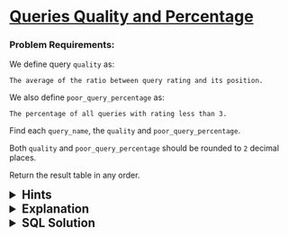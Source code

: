 # [Queries Quality and Percentage](https://leetcode.com/problems/queries-quality-and-percentage/description/?envType=study-plan-v2&envId=top-sql-50)

### Problem Requirements:

We define query <code>quality</code> as:

    The average of the ratio between query rating and its position.

We also define <code>poor_query_percentage</code> as:

    The percentage of all queries with rating less than 3.

Find each <code>query_name</code>, the <code>quality</code> and <code>poor_query_percentage</code>.

Both <code>quality</code> and <code>poor_query_percentage</code> should be rounded to <code>2</code> decimal places.

Return the result table in any order.

<!-- <details open>
<summary style="font-size:1.5rem;"> <strong>Solution#1</strong> </summary> -->

<details>
<summary style="font-size:1.3rem;"> <strong>Hints</strong> </summary>

<details>
      <summary>Hint#1</summary>
      <p>How SQL <code>AVG</code> function works ? <br>
        <code>AVG(column_name) = SUM(column_name) / COUNT(column_name)</code>
        </p>
</details>

<details>
      <summary>Hint#2</summary>
      <p>SQL has something called <code>CASE</code> Expression <br>
        <code>CASE WHEN condition THEN value1 ELSE value2 END</code>
       </p>
</details>

<details>
      <summary>Hint#3</summary>
      <p>Try combining <code>AVG</code> and <code>CASE</code> together</p>
</details>
<details>
      <summary>Hint#5</summary>
      <p> Use Grouping </p>
</details>
<details>
      <summary>Hint#4</summary>
      <p> Note that <code>query_name</code> may be <code>NULL</code> </p>
</details>

</details>

<details>
<summary style="font-size:1.3rem;"> <strong>Explanation</strong> </summary>

This problem is a bit tricky, we need to calculate the <code>quality</code> and <code>poor_query_percentage</code> for each <code>query_name</code>.

First we must think about Grouping the data by <code>query_name</code>, then we can calculate the <code>quality</code> and <code>poor_query_percentage</code> for each group using <code>AVG</code> function.

The <code>quality</code> is the average of the ratio between query rating and its position <code>q1.rating / q1.position</code>, so we can use <code>AVG</code> as following: <code>AVG(q1.rating / q1.position)</code>

The <code>poor_query_percentage</code> is the percentage of all queries with rating less than <code>3</code>, so how do we get the avarge of this condition ? we can use <code>CASE</code> expression to check if the rating is less than <code>3</code>, then we can calculate the average of this condition, do not forget to multiply the avarage by <code>100</code> to get the percentage.

Do not forget to round the results to <code>2</code> decimal places.

Also do not forget to filter out the <code>NULL</code> values in <code>query_name</code> column.

</details>

<details>
<summary style="font-size:1.3rem"><strong> SQL Solution</strong> </summary>

```sql
select
    q1.query_name as query_name,
    round(avg(q1.rating / q1.position), 2) as quality,
    round(100 * avg(case when q1.rating < 3 then 1 else 0 end), 2)  as poor_query_percentage
from Queries q1
where q1.query_name is not null
group by query_name;
```

</details>

<!-- </details> -->
